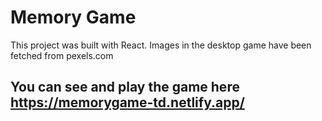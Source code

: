 # Memory Game

This project was built with React. 
Images in the desktop game have been fetched from pexels.com

## You can see and play the game here https://memorygame-td.netlify.app/
